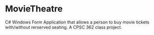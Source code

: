MovieTheatre
============

C# Windows Form Application that allows a person to buy movie tickets with/without rerserved seating. A CPSC 362 class project.
